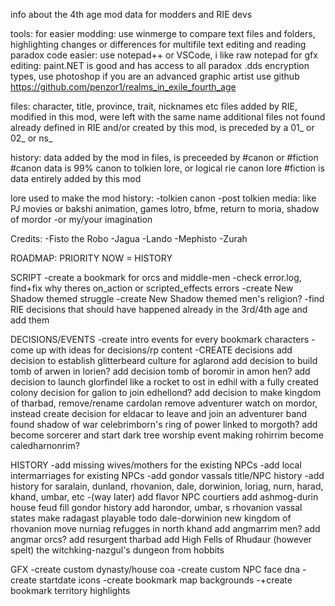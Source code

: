 info about the 4th age mod data for modders and RIE devs

tools:
for easier modding: use winmerge to compare text files and folders, highlighting changes or differences
for multifile text editing and reading paradox code easier: use notepad++ or VSCode, i like raw notepad
for gfx editing: paint.NET is good and has access to all paradox .dds encryption types, use photoshop if you are an advanced graphic artist
use github https://github.com/penzor1/realms_in_exile_fourth_age

files:
character, title, province, trait, nicknames etc files added by RIE, modified in this mod, were left with the same name
additional files not found already defined in RIE and/or created by this mod, is preceded by a 01_ or 02_ or ns_

history:
data added by the mod in files, is preceeded by #canon or #fiction
#canon data is 99% canon to tolkien lore, or logical rie canon lore
#fiction is data entirely added by this mod

lore used to make the mod history:
-tolkien canon
-post tolkien media: like PJ movies or bakshi animation, games lotro, bfme, return to moria, shadow of mordor
-or my/your imagination

Credits:
-Fisto the Robo
-Jagua
-Lando
-Mephisto
-Zurah



ROADMAP: PRIORITY NOW = HISTORY

SCRIPT
-create a bookmark for orcs and middle-men
-check error.log, find+fix why theres  on_action or scripted_effects errors
-create New Shadow themed struggle
-create New Shadow themed men's religion?
-find RIE decisions that should have happened already in the 3rd/4th age and add them

DECISIONS/EVENTS
-create intro events for every bookmark characters
-come up with ideas for decisions/rp content
-CREATE decisions
add decision to establish glitterbeard culture for aglarond
add decision to build tomb of arwen in lorien?
add decision tomb of boromir in amon hen?
add decision to launch glorfindel like a rocket to ost in edhil with a fully created colony
decision for galion to join edhellond?
add decision to make kingdom of tharbad, remove/rename cardolan
remove adventurer watch on mordor, instead create decision for eldacar to leave and join an adventurer band
found shadow of war celebrimborn's ring of power linked to morgoth?
add become sorcerer and start dark tree worship
event making rohirrim become caledharnonrim?

HISTORY
-add missing wives/mothers for the existing NPCs
-add local intermarriages for existing NPCs
-add gondor vassals title/NPC history
-add history for saralain, dunland, rhovanion, dale, dorwinion, loriag, nurn, harad, khand, umbar, etc
-(way later) add flavor NPC courtiers
add ashmog-durin house feud
fill gondor history
add harondor, umbar, s rhovanion vassal states
make radagast playable
todo dale-dorwinion
new kingdom of rhovanion
move nurniag refugges in north khand
add angmarrim men?
add angmar orcs?
add resurgent tharbad
add High Fells of Rhudaur (however spelt) the witchking-nazgul's dungeon from hobbits

GFX
-create custom dynasty/house coa
-create custom NPC face dna
-create startdate icons
-create bookmark map backgrounds
-+create bookmark territory highlights
